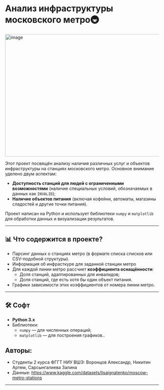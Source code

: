 # Анализ инфраструктуры московского метро🚇
<img width="600" height="400" alt="image" src="https://github.com/user-attachments/assets/9847c723-b406-4c65-abe8-0368160f23cb" />

Этот проект посвящён анализу наличия различных услуг и объектов инфраструктуры на станциях московского метро. Основное внимание уделено двум аспектам:

- **Доступность станций для людей с ограниченными возможностями** (наличие специальных условий, обозначаемых в данных как `INVALID`);
- **Наличие объектов питания** (включая кофейни, автоматы, магазины сладостей и другие точки питания).

Проект написан на Python и использует библиотеки `numpy` и `matplotlib` для обработки данных и визуализации результатов.

---

## 📊 Что содержится в проекте?

- Парсинг данных о станциях метро (в формате списка списков или CSV-подобной структуры).
- Информация об инфрасткуре для заданной станции метро
- Для каждой линии метро рассчиет **коэффициента оснащённости**:
  - Доля станций, адаптированных для инвалидов;
  - Доля станций, где есть хотя бы один объект питания.
- Графики зависимости этих коэффициентов от номера линии метро.

---

## 🛠️ Софт

- **Python 3.x**
- Библиотеки:
  - `numpy` — для численных операций;
  - `matplotlib` — для построения графиков..
## Авторы:

- Студенты 2 курса ФГГТ НИУ ВШЭ: Воронцов Александр, Никитин Артем, Сарсынгалиева Залина
- Данные: https://www.kaggle.com/datasets/lisaignatenko/moscow-metro-stations 
---

